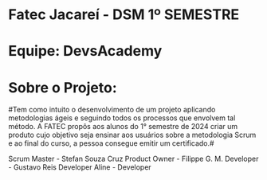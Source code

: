 # Fatec Jacareí - DSM 1º SEMESTRE #
# Equipe: DevsAcademy #
# Sobre o Projeto: #
#Tem como intuito o desenvolvimento de um projeto aplicando metodologias ágeis e seguindo todos os processos que envolvem tal método.
A FATEC propôs aos alunos do 1° semestre de 2024 criar um produto cujo objetivo seja ensinar aos usuários sobre a metodologia Scrum e ao final do curso, a pessoa consegue emitir um certificado.#



Scrum Master - Stefan Souza Cruz 
Product Owner - Filippe G. M. 
Developer - Gustavo Reis 
Developer Aline - Developer




